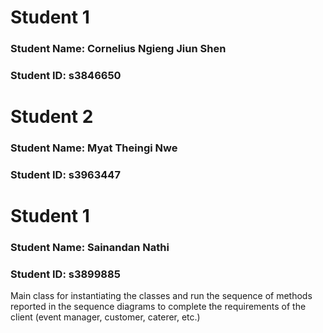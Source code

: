 # Student 1
### Student Name: Cornelius Ngieng Jiun Shen
### Student ID: s3846650

# Student 2
### Student Name: Myat Theingi Nwe
### Student ID: s3963447

# Student 1
### Student Name: Sainandan Nathi
### Student ID: s3899885


Main class for instantiating the classes and run the sequence of methods reported in the sequence diagrams to complete the requirements of the client (event manager, customer, caterer, etc.)
